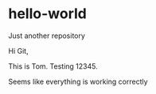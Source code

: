 # hello-world
Just another repository

Hi Git,

This is Tom. Testing 12345.

Seems like everything is working correctly

